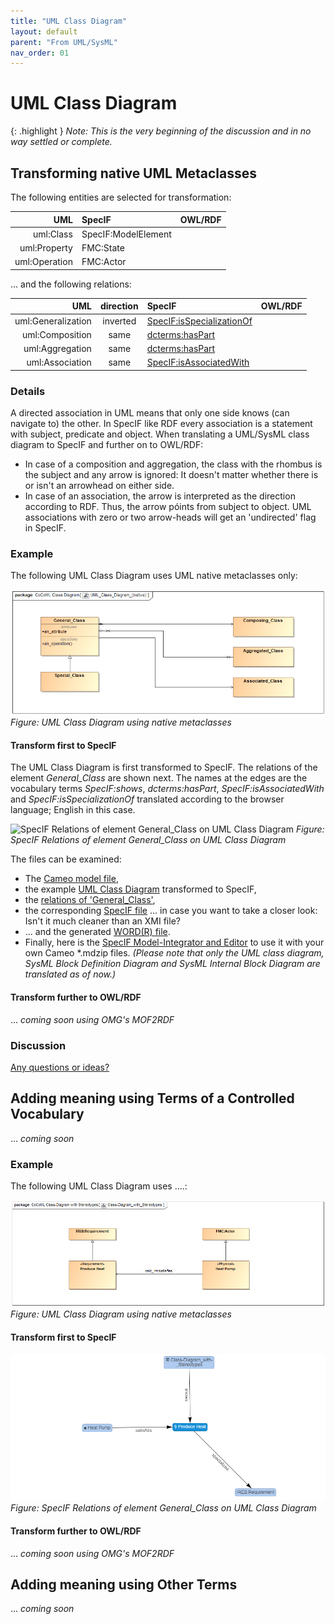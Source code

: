 ```yaml
---
title: "UML Class Diagram"
layout: default
parent: "From UML/SysML"
nav_order: 01
---
```


# UML Class Diagram

{: .highlight }
_Note: This is the very beginning of the discussion and in no way settled or complete._

## Transforming native UML Metaclasses

The following entities are selected for transformation:

| UML | SpecIF | OWL/RDF |
| ---: | :--- | :--- |
| uml:Class | SpecIF:ModelElement |  |
| uml:Property | FMC:State |  |
| uml:Operation | FMC:Actor |  |

... and the following relations:

| UML | direction | SpecIF | OWL/RDF |
| ---: | :---: | :--- | :--- |
| uml:Generalization | inverted | <a href="https://specif.de/apps/edit#import=../v1.1/Ontology.specif;view=doc;project=P-SpecIF-Ontology;node=N-8pUc6Vjp86KYxpBFwvbnduOoHKp" target="_blank">SpecIF:isSpecializationOf</a> |  |
| uml:Composition | same | <a href="https://specif.de/apps/edit#import=../v1.1/Ontology.specif;view=doc;project=P-SpecIF-Ontology;node=N-5AP5qdMeBeBnURVia2BWtTlTL3r" target="_blank">dcterms:hasPart</a> |  |
| uml:Aggregation | same | <a href="https://specif.de/apps/edit#import=../v1.1/Ontology.specif;view=doc;project=P-SpecIF-Ontology;node=N-hmCfLTnuYbWWsE4qqo8zb8CwaE2" target="_blank">dcterms:hasPart</a> |  |
| uml:Association | same | <a href="https://specif.de/apps/edit#import=../v1.1/Ontology.specif;view=doc;project=P-SpecIF-Ontology;node=N-H8KY2yoKNmBqEgSojfGX9oBclMN" target="_blank">SpecIF:isAssociatedWith</a> |  |


### Details

A directed association in UML means that only one side knows (can navigate to) the other. In SpecIF like RDF every association is a statement with subject, predicate and object. When translating a UML/SysML class diagram to SpecIF and further on to OWL/RDF:
- In case of a composition and aggregation, the class with the rhombus is the subject and any arrow is ignored: It doesn't matter whether there is or isn't an arrowhead on either side. 
- In case of an association, the arrow is interpreted as the direction according to RDF. Thus, the arrow póints from subject to object. UML associations with zero or two arrow-heads will get an 'undirected' flag in SpecIF.


### Example

The following UML Class Diagram uses UML native metaclasses only:

![UML Class Diagram](../assets/images/UML-SysML/Class-Diagram_(native).png)
_Figure: UML Class Diagram using native metaclasses_

#### Transform first to SpecIF

The UML Class Diagram is first transformed to SpecIF. The relations of the element _General_Class_ are shown next. The names at the edges are the vocabulary terms _SpecIF:shows_, _dcterms:hasPart_, _SpecIF:isAssociatedWith_ and _SpecIF:isSpecializationOf_ translated according to the browser language; English in this case.

![SpecIF Relations of element General_Class on UML Class Diagram](../assets/images/UML-SysML/SpecIF-Relations_of_UML_Class_Diagram_(native).png)
_Figure: SpecIF Relations of element General_Class on UML Class Diagram_

The files can be examined:
- The <a href="CoCoML-UML-Class Diagram](https://github.com/GfSE/CoCoML-Verification-and-Validation/blob/main/1_Source/CoCoML-UML-Class-Diagram.mdzip" target="_blank">Cameo model file</a>,
- the example <a href="https://specif.de/apps/edit#import=../examples/CoCoML-Class-Diagram.specif.zip;view=doc;project=eee_1045467100313_135436_1;node=N-8264661645" target="_blank">UML Class Diagram</a> transformed to SpecIF,
- the <a href="https://specif.de/apps/edit#import=../examples/CoCoML-Class-Diagram.specif.zip;view=statements;project=eee_1045467100313_135436_1;node=N-12061513685" target="_blank">relations of 'General_Class'</a>, 
- the corresponding <a href="https://github.com/GfSE/CoCoML-Verification-and-Validation/blob/main/3_SpecIF/CoCoML-Class-Diagram.specif.zip" target="_blank">SpecIF file</a> ... in case you want to take a closer look: Isn't it much cleaner than an XMI file?
- ... and the generated <a href="https://github.com/GfSE/CoCoML-Verification-and-Validation/blob/main/9_DOCX/CoCoML-Class-Diagram.docx" target="_blank">WORD(R) file</a>.
- Finally, here is the <a href="https://specif.de/apps-beta/edit.html" target="_blank">SpecIF Model-Integrator and Editor</a> to use it with your own Cameo *.mdzip files. _(Please note that only the UML class diagram, SysML Block Definition Diagram and SysML Internal Block Diagram are translated as of now.)_

#### Transform further to OWL/RDF

... _coming soon using OMG's MOF2RDF_


### Discussion

<a href="https://github.com/GfSE/CoCoML/discussions/5" target="_blank">Any questions or ideas?</a>


## Adding meaning using Terms of a Controlled Vocabulary

... _coming soon_

### Example

The following UML Class Diagram uses ....:

![UML Class Diagram](../assets/images/UML-SysML/Class-Diagram_with_Stereotypes.png)
_Figure: UML Class Diagram using native metaclasses_

#### Transform first to SpecIF


![SpecIF Relations](../assets/images/UML-SysML/SpecIF-Relations_of_Class-Diagram_with_stereotypes.png)
_Figure: SpecIF Relations of element General_Class on UML Class Diagram_


#### Transform further to OWL/RDF

... _coming soon using OMG's MOF2RDF_


## Adding meaning using Other Terms

... _coming soon_

